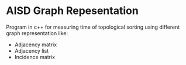 # AISD Graph Repesentation

Program in c++ for measuring time of topological sorting using different graph representation like:
- Adjacency matrix
- Adjacency list
- Incidence matrix
